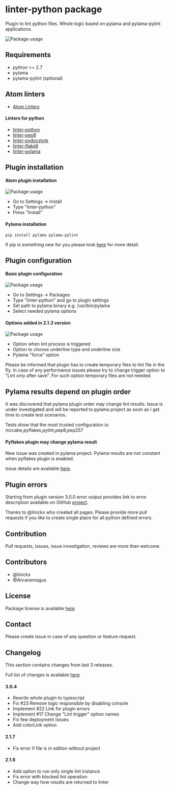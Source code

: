 # linter-python package

Plugin to lint python files. Whole logic based on pylama and pylama-pylint applications.

![Package usage](https://raw.githubusercontent.com/pchomik/linter-python-doc/master/img/example.gif)

## Requirements

* python >= 2.7
* pylama
* pylama-pylint (optional)

## Atom linters

* [Atom Linters](http://atomlinter.github.io/)

#### Linters for python

* [linter-python](https://atom.io/packages/linter-python)
* [linter-pep8](https://atom.io/packages/linter-pep8)
* [linter-pydocstyle](https://atom.io/packages/linter-pydocstyle)
* [linter-flake8](https://atom.io/packages/linter-flake8)
* [linter-pylama](https://atom.io/packages/linter-pylama)

## Plugin installation

#### Atom plugin installation

![Package usage](https://raw.githubusercontent.com/pchomik/linter-python-doc/master/img/install.gif)

* Go to Settings -> Install
* Type "linter-python"
* Press "Install"

#### Pylama installation

```
pip install pylama pylama-pylint
```

If pip is something new for you please look [here](https://pip.pypa.io/en/stable/installing/) for more detail.

## Plugin configuration

#### Basic plugin configuration

![Package usage](https://raw.githubusercontent.com/pchomik/linter-python-doc/master/img/config.gif)

* Go to Settings -> Packages
* Type "linter-python" and go to plugin settings
* Set path to pylama binary e.g. /usr/bin/pylama
* Select needed pylama options

#### Options added in 2.1.3 version

![Package usage](https://raw.githubusercontent.com/pchomik/linter-python-doc/master/img/2.1.3.gif)

* Option when lint process is triggered
* Option to choose underline type and underline size
* Pylama "force" option

Please be informed that plugin has to create temporary files to lint file in the fly. In case of any performance issues please try
to change trigger option to "Lint only after save". For such option temporary files are not needed.

## Pylama results depend on plugin order

It was discovered that pylama plugin order may change lint results. Issue is under investigated and will be reported
to pylama project as soon as I get time to create test scenarios.

Tests show that the most trusted configuration is: mccabe,pyflakes,pylint,pep8,pep257

#### Pyflakes plugin may change pylama result

New issue was created in pylama project. Pylama results are not constant when pyflakes plugin is enabled.

Issue details are available [here](https://github.com/klen/pylama/issues/67).

## Plugin errors

Starting from plugin version 3.0.0 error output provides link to error description available on GitHub [project](https://github.com/pchomik/linter-python-doc/blob/master/errors/).

Thanks to @linickx who created all pages. Please provide more pull requests if you like to create single place for all python defined errors.

## Contribution

Pull requests, issues, issue investigation, reviews are more than welcome.

## Contributors

* @linickx
* @Arcanemagus

## License

Package license is available [here](https://raw.githubusercontent.com/pchomik/linter-python/master/LICENSE.md)

## Contact

Please create issue in case of any question or feature request.

## Changelog

This section contains changes from last 3 releases.

Full list of changes is available [here](https://raw.githubusercontent.com/pchomik/linter-python/master/CHANGELOG.md)

#### 3.0.4
* Rewrite whole plugin to typescript
* Fix #23 Remove logic responsible by disabling console
* Implement #22 Link for plugin errors
* Implement #17 Change "Lint trigger" option names
* Fix few deployment issues
* Add colorLink option

#### 2.1.7
* Fix error if file is in edition without project

#### 2.1.6
* Add option to run only single lint instance
* Fix error with blocked lint operation
* Change way how results are returned to linter
